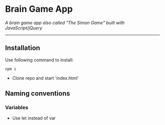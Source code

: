 # Brain Game App

_A brain game app also called "The Simon Game" built with JavaScript/jQuery_

---

## Installation
Use following command to install:

```
npm i

```
- Clone repo and start 'index.html'

## Naming conventions

### Variables

- Use let instead of var

